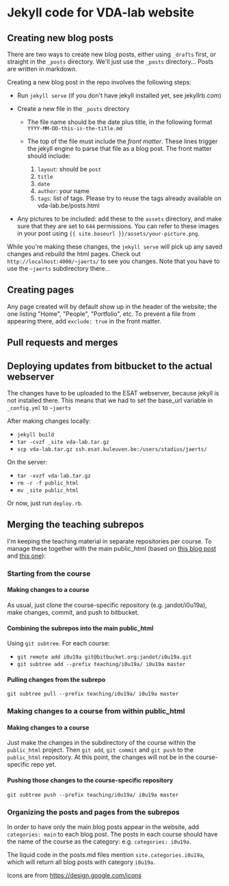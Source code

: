 # Jekyll code for VDA-lab website

## Creating new blog posts

There are two ways to create new blog posts, either using `_drafts` first, or straight in the `_posts` directory. We'll just use the `_posts` directory... Posts are written in markdown.

Creating a new blog post in the repo involves the following steps:

* Run `jekyll serve` (if you don't have jekyll installed yet, see jekyllrb.com)
* Create a new file in the `_posts` directory

  * The file name should be the date plus title, in the following format `YYYY-MM-DD-this-is-the-title.md`
  * The top of the file must include the *front matter*. These lines trigger the jekyll engine to parse that file as a blog post. The front matter should include:

    1. `layout`: should be `post`
    1. `title`
    1. `date`
    1. `author`: your name
    1. `tags`: list of tags. Please try to reuse the tags already available on vda-lab.be/posts.html

* Any pictures to be included: add these to the `assets` directory, and make sure that they are set to `644` permissions. You can refer to these images in your post using `{{ site.baseurl }}/assets/your-picture.png`.

While you're making these changes, the `jekyll serve` will pick up any saved changes and rebuild the html pages. Check out `http://localhost:4000/~jaerts/` to see you changes. Note that you have to use the `~jaerts` subdirectory there...

## Creating pages
Any page created will by default show up in the header of the website; the one listing "Home", "People", "Portfolio", etc. To prevent a file from appearing there, add `exclude: true` in the front matter.

## Pull requests and merges



## Deploying updates from bitbucket to the actual webserver

The changes have to be uploaded to the ESAT webserver, because jekyll is not installed there. This means that we had to set the base_url variable in `_config.yml` to `~jaerts`

After making changes locally:

* `jekyll build`
* `tar -cvzf _site vda-lab.tar.gz`
* `scp vda-lab.tar.gz ssh.esat.kuleuven.be:/users/stadius/jaerts/`

On the server:

* `tar -xvzf vda-lab.tar.gz`
* `rm -r -f public_html`
* `mv _site public_html`

Or now, just run `deploy.rb`.

## Merging the teaching subrepos

I'm keeping the teaching material in separate repositories per course. To manage these together with the main public_html (based on [this blog post](https://developer.atlassian.com/blog/2015/05/the-power-of-git-subtree/) and [this one](https://medium.com/@v/git-subtrees-a-tutorial-6ff568381844)):

### Starting from the course

#### Making changes to a course

As usual, just clone the course-specific repository (e.g. jandot/i0u19a), make changes, commit, and push to bitbucket.

#### Combining the subrepos into the main public_html

Using `git subtree`. For each course:

* `git remote add i0u19a git@bitbucket.org:jandot/i0u19a.git`
* `git subtree add --prefix teaching/i0u19a/ i0u19a master`

#### Pulling changes from the subrepo

`git subtree pull --prefix teaching/i0u19a/ i0u19a master`

### Making changes to a course from within public_html

#### Making changes to a course
Just make the changes in the subdirectory of the course within the `public_html` project. Then `git add`, `git commit` and `git push` to the `public_html` repository. At this point, the changes will not be in the course-specific repo yet.

#### Pushing those changes to the course-specific repository

`git subtree push --prefix teaching/i0u19a/ i0u19a master`

### Organizing the posts and pages from the subrepos

In order to have only the main blog posts appear in the website, add `categories: main` to each blog post. The posts in each course should have the name of the course as the category: e.g. `categories: i0u19a`.

The liquid code in the posts.md files mention `site.categories.i0u19a`, which will return all blog posts with category `i0u19a`.

Icons are from https://design.google.com/icons
